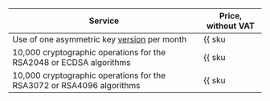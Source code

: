 | Service | Price, without VAT |
| --- | --- |
| Use of one asymmetric key [version](../../kms/concepts/version.md) per month | {{ sku|USD|kms.storage.asymmetric.v1|string }} |
| 10,000 cryptographic operations for the RSA2048 or ECDSA algorithms | {{ sku|USD|kms.api.asymmetric.v1|string }} |
| 10,000 cryptographic operations for the RSA3072 or RSA4096 algorithms | {{ sku|USD|kms.api.asymmetric.heavy.v1|string }} |